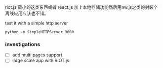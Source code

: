 riot.js 蛮小的这类东西或者 react.js 加上本地存储功能然后用nw.js之类的封装个离线应用应该也不错。

test it with a simple http server

    python -m SimpleHTTPServer 3000


### investigations

- [ ] add multi pages support
- [ ] large scale app with RIOT.js
